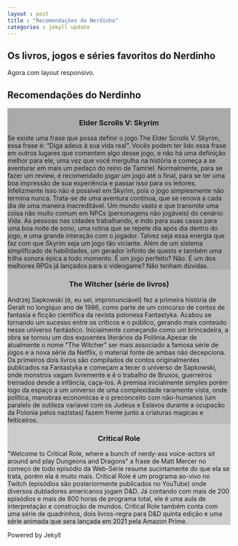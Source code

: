 ```yaml
---
layout : post
title : "Recomendações do Nerdinho"
categories : jekyll update
---
```


<body>


<div class="proheader">
<h2>Os livros, jogos e séries favoritos do Nerdinho</h2>
<p>Agora com layout responsivo.</p>
</div>

<div class="header">
  <h2>Recomendações do Nerdinho</h2>
</div>

<div class="row">
  <div class="column" style="background-color:#aaa;">
    <h3 style="text-align:center;">Elder Scrolls V: Skyrim</h3>
    Se existe uma frase que possa definir o jogo The Elder Scrolls V: Skyrim, essa frase é: “Diga adeus à sua vida real”. Vocês podem ter lido essa frase em outros lugares que comentem algo desse jogo, e não há uma definição melhor para ele, uma vez que você mergulha na história e começa a se aventurar em mais um pedaço do reino de Tamriel. Normalmente, para se fazer um review, é recomendado jogar um jogo até o final, para se ter uma boa impressão de sua experiência e passar isso para os leitores. Infelizmente isso não é possível em Skyrim, pois o jogo simplesmente não termina nunca. Trata-se de uma aventura contínua, que se renova a cada dia de uma maneira inacreditável. Um mundo vasto e que transmite uma coisa não muito comum em NPCs (personagens não jogáveis) do cenário: Vida. As pessoas nas cidades trabalhando, e indo para suas casas para uma boa noite de sono, uma rotina que se repete dia após dia dentro do jogo, e uma grande interação com o jogador. Talvez seja essa energia que faz com que Skyrim seja um jogo tão viciante. Além de um sistema simplificado de habilidades, um gerador infinito de quests e também uma trilha sonora épica a todo momento. É um jogo perfeito? Não. É um dos melhores RPGs já lançados para o videogame? Não tenham dúvidas.
  </div>
  <div class="column" style="background-color:#bbb;">
    <h3 style="text-align:center;">The Witcher (série de livros)</h3>
    Andrzej Sapkowski (é, eu sei, impronunciável) fez a primeira história de Geralt no longíquo ano de 1986, como parte de um concurso de contos de fantasia e ficção científica da revista polonesa Fantastyka.  Acabou se tornando um sucesso entre os críticos e o público, gerando mais conteúdo nesse universo fantástico. Inicialmente começando como um brincadeira, a obra se tornou um dos expoentes literários da Polônia.Apesar de atualmente o nome "The Witcher" ser mais associado a famosa série de jogos e a nova série da Netflix, o material fonte de ambas não decepciona. Os primeiros dois livros são compilados de contos originalmentes publicados na Fantastyka e começam a tecer o universo de Sapkowski, onde monstros vagam livremente e é o trabalho de Bruxos, guerreiros treinados desde a infância, caça-los. A premisa inicialmente simples porém logo da espaço a um universo de uma complexidade raramente vista, onde politica, manobras economicas e o preconceito com não-humanos (um paralelo de sutileza variavel com os Judeus e Eslavos durante a ocupação da Polonia pelos nazistas) fazem frente junto a criaturas magicas e feiticeiros.
  </div>
  <div class="column" style="background-color:#ccc;">
    <h3 style="text-align:center;">Critical Role</h3>
    "Welcome to Critical Role, where a bunch of nerdy-ass voice-actors sit around and play Dungeons and Dragons" a frase de Matt Mercer no começo de todo episódio da Web-Série resume sucintamente do que ela se trata, porém ela é muito mais. Critical Role é um programa ao-vivo no Twitch (episódios são posteriormente publicados no YouTube) onde diversos dubladores americanos jogam D&D. Já contando com mais de 200 episódios e mais de 800 horas de programa total, ele é uma aula de interpretação e construção de mundos. Critical Role também conta com uma série de quadrinhos, dois livros-regra para D&D quinta edição e uma série animada que sera lançada em 2021 pela Amazon Prime.
  </div>
</div>

<div class="footer">
  <p>Powered by Jekyll</p>
</div>

</body>